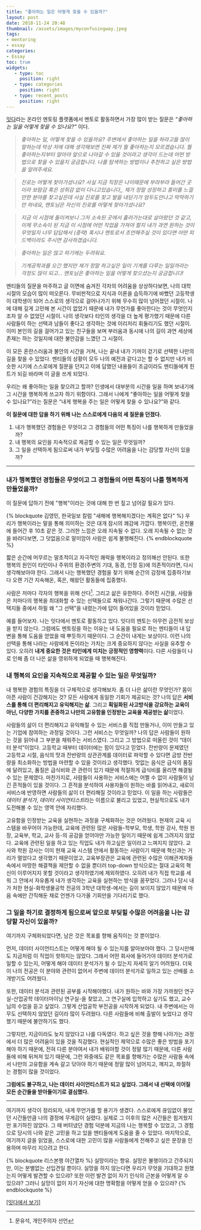 ```yaml
---
title: "좋아하는 일은 어떻게 찾을 수 있을까?"
layout: post
date: 2018-11-24 20:48
thumbnail: /assets/images/myconfusingway.jpeg
tags:
- mentoring
- essay
categories:
- Essay
toc: true
widgets:
   - type: toc
     position: right
   - type: categories
     position: right
   - type: recent_posts
     position: right
---
```


[잇다](https://www.itdaa.net/)라는 온라인 멘토링 플랫폼에서 멘토로 활동하면서 가장 많이 받는 질문은 *“좋아하는 일을 어떻게 찾을 수 있나요?”* 이다. 

<!--more-->

> *좋아하는 일, 어떻게 찾을 수 있을까요? 주변에서 좋아하는 일을 하라고들 많이 말하는데 막상 저에 대해 생각해보면 진짜 제가 뭘 좋아하는지 모르겠습니다. 뭘 좋아하는지부터 알아야 앞으로 나아갈 수 있을 것이라고 생각이 드는데 어떤 방법으로 찾을 수 있을지 궁금합니다. 나를 탐색하는 방법이나 추천하고 싶은 방법을 알려주세요.*

> *진로는 어떻게 찾아가셨나요? 사실 지금 직장은 나이때문에 부랴부랴 들어간 곳이라 보람감 혹은 성취감 없이 다니고있습니다,, 제가 정말 성장하고 흥미를 느낄만한 분야를 찾고싶은데 사실 진로를 찾고 발을 내딛기가 엄두도안나고 막막하기만 하네요, 멘토님은 자신의 진로를 어떻게 찾아가셨나요?* 

> *지금 이 시점에 돌이켜보니 그저 소속된 곳에서 흘러가는대로 살아왔던 것 같고, 이제 무소속이 된 지금 이 시점에 어떤 직업을 가져야 할지 내가 과연 원하는 것이 무엇일지 너무 답답해서 (중략) 혹시나 멘토로서 조언해주실 것이 있다면 어떤 피드백이라도 주시면 감사하겠습니다.*

> *좋아하는 일은 많고 하기에는 두려워요.*

> *기계공학과를 오긴 했지만 제가 정말 하고싶은 일이 기계를 다루는 일일까라는 걱정도 많이 되고... 멘토님은 좋아하는 일을 어떻게 찾으셨는지 궁금합니다!* 

멘티들의 질문을 마주하고 글 이면에 숨겨진 각자의 어려움을 상상하다보면, 나의 대학시절의 모습이 많이 떠오른다. 무비판적으로 지식과 이론을 습득하기에 바빴던 고등학생이 대학생이 되어 스스로의 생각으로 걸어나가기 위해 무수히 많이 넘어졌던 시절이. 나에 대해 깊게 고민해 본 시간이 없었기 때문에 내가 무언가를 좋아한다는 것이 무엇인지조차 알 수 없었던 시절이. 나의 생각보다 타인의 생각을 더 높게 평가했기 때문에 다른 사람들이 하는 선택과 남들이 좋다고 생각하는 것에 이리저리 휘둘리기도 했던 시절이. 이미 본인의 길을 걸어가고 있는 친구들을 보며 부러움과 동시에 나의 길이 과연 세상에 존재는 하는 것일지에 대한 불안감을 느꼈던 그 시절이.

이 모든 혼란스러움과 불안의 시간을 거쳐, 나는 끝내 내가 기꺼이 걷기로 선택한 나만의 길을 찾을 수 있었다.  멘티들의 상황이 모두 나의 예전과 같다고는 할 수 없지만 내가 비슷한 시기에 스스로에게 질문을 던지고 이에 답했던 내용들이 조금이라도 멘티들에게 힌트가 되길 바라며 이 글을 쓰게 되었다. 

우리는 왜 좋아하는 일을 찾으려고 할까? 인생에서 대부분의 시간을 일을 하며 보내기에 그 시간을 행복하게 쓰고자 하기 위함이다. 그래서 나에게 “좋아하는 일을 어떻게 찾을 수 있나요?”라는 질문은 “내게 행복을 주는 일은 어떻게 찾을 수 있나요?”와 같다. 

**이 질문에 대한 답을 하기 위해 나는 스스로에게 다음의 세 질문을 던졌다.**

1. 내가 행복했던 경험들은 무엇이고 그 경험들의 어떤 특징이 나를 행복하게 만들었을까?
2. 내 행복의 요인을 지속적으로 제공할 수 있는 일은 무엇일까?
3. 그 일을 선택하게 됨으로써 내가 부딪힐 수많은 어려움을 나는 감당할 자신이 있을까?

---

### 내가 행복했던 경험들은 무엇이고 그 경험들의 어떤 특징이 나를 행복하게 만들었을까?

이 질문에 답하기 전에 "행복"이라는 것에 대해 한 번 짚고 넘어갈 필요가 있다. 

{% blockquote  김영민, 한국일보 칼럼 "새해에 행복해지겠다는 계획은 없다" %}
우리가 행복이라는 말을 통해 의미하는 것은 대개 잠시의 쾌감에 가깝다. 행복이란, 온천물에 들어간 후 10초 같은 것. 그러한 느낌은 오래 지속될 수 없다. 오래 지속될 수 없는 것을 바라다보면, 그 덧없음으로 말미암아 사람은 쉽게 불행해진다.
{% endblockquote %}


짧은 순간에 머무르는 말초적이고 자극적인 쾌락을 행복이라고 정의해선 안된다. 또한 행복의 원인이 타인이나 주위의 환경(주변의 기대, 동경, 인정 등)에 의존적이라면, 다시 생각해보아야 한다. 그래서 나는 행복했던 경험을 찾기 위해 순간의 감정에 집중하기보다 오랜 기간 지속해온, 혹은, 해왔던 활동들에 집중했다. 

사람은 저마다 각자의 행복을 위해 산다[^1]. 그리고 삶은 유한하다. 주어진 시간을, 사람들은 저마다의 행복을 최대화할 수 있는 선택들으로 채워나간다. 그렇기 때문에 수많은 선택지들 중에서 하필 왜 "그 선택"을 내렸는가에 답이 들어있을 것이라 믿었다.

예를 들어보자. 나는 잇다에서 멘토로 활동하고 있다. 잇다의 멘토는 아무런 금전적 보상을 받지 않는다. 그럼에도 멘토링을 하는 이유는 내 도움을 필요로 하는 멘티들이 내 답변을 통해 도움을 얻었을 때 뿌듯하기 때문이다. 그 순간이 내게는 보상이다. 이런 나의 선택을 통해 나라는 사람에게 돈이라는 가치는 크게 중요하지 않다는 사실을 유추할 수 있다. 오히려 **내게 중요한 것은 타인에게 미치는 긍정적인 영향력**이다. 다른 사람들이 나로 인해 좀 더 나은 삶을 영위하게 되었을 때 행복해진다.

### 내 행복의 요인을 지속적으로 제공할 수 있는 일은 무엇일까?

내 행복한 경험의 특징을 더 구체적으로 생각해보자. 좀 더 나은 삶이란 무엇인가? 몸이 아픈 사람이 건강해지는 것? 모든 사람에게 동일한 기회가 제공되는 것? 나의 답은 **서비스를 통해 더 편리해지고 유익해지는 삶**. 그리고 **획일화된 사고방식을 강요하는 교육이 아닌, 다양한 가치를 존중하고 나만의 고유함을 인정받는 교육을 제공받는 삶**이었다. 

사람들의 삶이 더 편리해지고 유익해질 수 있는 서비스를 직접 만들거나, 이미 만들고 있는 기업에 참여하는 과정일 것이다. 그런 서비스는 무엇일까? 나의 답은 사람들이 원하는 것을 읽어내 그 부분을 채워주는 서비스였다. 그리고 그 방법으로 떠올린 것이 “데이터 분석”이었다. 고등학교 때부터 데이터에는 힘이 있다고 믿었다. 잔반량이 문제였던 고등학교 시절, 음식의 맛과 잔뱐량의 상관관계를 데이터로 파악할 수 있다면 금방 잔반량을 최소화하는 방법을 마련할 수 있을 것이라고 생각했다. 맛없는 음식은 급식의 품질에 달려있고, 품질은 급식비와 큰 관련이 있기 때문에 적절하게 급식비를 올리면 해결될 수 있는 문제였다. 마찬가지로, 사람들이 사용하는 서비스에는 어쩔 수 없이 사람들이 남긴 흔적들이 있을 것이다. 그 흔적을 분석하여 사용자들이 원하는 바를 읽어내고, 새로이 서비스에 반영하면 사람들의 삶이 더 편리해질 것이라고 믿었다. 이 일을 하는 사람들은 *데이터 분석가*, *데이터 사이언티스트*라는 이름으로 불리고 있었고, 현실적으로도 내가 도전해볼 수 있는 영역 안에 자리했다. 

고유함을 인정받는 교육을 실현하는 과정을 구체화하는 것은 어려웠다. 현재의 교육 시스템을 바꾸어야 가능한데, 교육에 관련된 많은 사람들-학부모, 학생, 학원 강사, 학원 원장, 교육부, 학교, 교사 등-의 공감을 얻어야만 가능한 일이기 때문에 쉽게 그려지지 않았다. 교육에 관련된 일을 하고 있는 직업도 내가 하고싶은 일이라고 느껴지지 않았다. 교사와 학원 강사는 이미 현재 교육 시스템 안에서 활동하는 사람이기 때문에 혁신과는 거리가 멀었다고 생각했기 때문이었고, 교육부장관은 교육에 관련된 수많은 이해관계자들 속에서 마땅한 해결책을 제안할 수 없을 뿐더러 top-down 방식으로는 절대 교육의 혁신이 이루어지지 못할 것이라고 생각하였기에 제외하였다. 오히려 내가 직접 학교를 세워 그 안에서 자유롭게 내가 생각하는 교육을 실현하는 방식을 꿈꾸었다. 그러나 당시 내가 처한 현실-화학생물공학 전공의 3학년 대학생-에서는 길이 보이지 않았기 때문에 마음 속에만 간직해둔 채로 언젠가 다가올 기회만을 기다리기로 했다. 

### 그 일을 하기로 결정하게 됨으로써 앞으로 부딪힐 수많은 어려움을 나는 감당할 자신이 있을까?

여기까지 구체화되었다면, 남은 것은 목표를 향해 움직이는 것 뿐이었다. 

먼저, 데이터 사이언티스트는 어떻게 해야 될 수 있는지를 알아보아야 했다. 그 당시만해도 지금처럼 이 직업이 핫하지는 않았다. 그래서 어떤 회사에 들어가야 데이터 분석가로 일할 수 있는지, 어떻게 해야 데이터 분석가가 될 수 있는지 자세히 알기 어려웠다. 더욱이 나의 전공은 이 분야와 관련이 없어서 주변에 데이터 분석가로 일하고 있는 선배를 소개받기도 어려웠다. 

또한, 데이터 분석과 관련된 공부를 시작해야했다. 내가 원하는 바와 가장 가까웠던 연구실-산업공학 데이터마이닝 연구실-을 찾았고, 그 연구실에 입학하고 싶기도 했고, 교수님의 수업을 듣고 싶었다. 그렇게 산업공학 부전공을 시작하게 되었다. 내 주변에서는 아무도 선택하지 않았던 길이라 많이 두려웠다. 다른 사람들에 비해 출발이 늦었다고 생각했기 때문에 불안하기도 했다.

그렇지만, 지금이라도 늦지 않았다고 나를 다독였다. 하고 싶은 것을 향해 나아가는 과정에서 더 많은 어려움이 있을 것을 직감했다. 현실적인 제약으로 수많은 좋은 방법을 포기해야 하기 때문에, 전혀 다른 분야여서 내가 배워야할 것이 정말 많기 때문에, 다른 사람들에 비해 뒤쳐져 있기 때문에, 그런 와중에도 같은 목표를 향해가는 수많은 사람들 속에서 나만의 고유함을 계속 갈고 닦아야 하기 때문에 정말 많이 넘어지고, 깨지고, 좌절하는 경험이 많을 것이었다. 

**그럼에도 불구하고, 나는 데이터 사이언티스트가 되고 싶었다. 그래서 내 선택에 이어질 모든 순간들을 받아들이기로 결심했다.**

---

여기까지 생각이 정리되자, 내게 무언가를 할 용기가 생겼다. 스스로에게 끊임없이 물었던 시간들만큼 나의 결정에 무게감이 실렸다. 실제로 그 이후의 많은 시간들은 힘겨웠지만 포기하진 않았다. 그 때 버텨냈던 경험 덕분에 지금의 나는 행복할 수 있었고, 그 경험으로 당시의 나와 같은 고민을 하고 있을 멘티들에게 도움을 줄 수 있었다. 마지막으로, 여기까지 글을 읽었을, 스스로에 대한 고민이 많을 사람들에게 전해주고 싶은 문장을 인용하며 마무리 지으려고 한다. 

{% blockquote 리스본행 야간열차 %}
실망이라는 향유. 실망은 불행이라고 간주되지만, 이는 분별없는 선입견일 뿐이다. 실망을 하지 않는다면 우리가 무엇을 기대하고 원했는지 어떻게 발견할 수 있으랴? 또한 이런 발견 없이 자기 인식의 근본을 어떻게 알 수 있으랴? 그러니 실망이 없이 자기 자신에 대한 명확함을 어떻게 얻을 수 있으랴?
{% endblockquote %}


[[잇다에서 보기]](https://www.itdaa.net/mentor_posts/6337)


[^1]: 문유석, 개인주의자 선언
